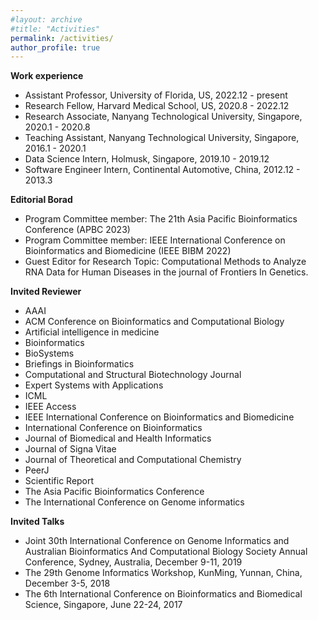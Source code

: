 ```yaml
---
#layout: archive
#title: "Activities"
permalink: /activities/
author_profile: true
---
```


<b>Work experience</b>
- Assistant Professor, University of Florida, US, 2022.12 - present
- Research Fellow, Harvard Medical School, US, 2020.8 - 2022.12
- Research Associate, Nanyang Technological University, Singapore, 2020.1 - 2020.8
- Teaching Assistant, Nanyang Technological University, Singapore, 2016.1 - 2020.1
- Data Science Intern, Holmusk, Singapore, 2019.10 - 2019.12
- Software Engineer Intern, Continental Automotive, China, 2012.12 - 2013.3

<b>Editorial Borad</b>  
- Program Committee member: The 21th Asia Pacific Bioinformatics Conference (APBC 2023)
- Program Committee member: IEEE International Conference on Bioinformatics and Biomedicine (IEEE BIBM 2022)   
- Guest Editor for Research Topic: Computational Methods to Analyze RNA Data for Human Diseases in the journal of Frontiers In Genetics.  

<b>Invited Reviewer</b>   
- AAAI
- ACM Conference on Bioinformatics and Computational Biology 
- Artificial intelligence in medicine 
- Bioinformatics 
- BioSystems
- Briefings in Bioinformatics
- Computational and Structural Biotechnology Journal
- Expert Systems with Applications
- ICML 
- IEEE Access
- IEEE International Conference on Bioinformatics and Biomedicine  
- International Conference on Bioinformatics  
- Journal of Biomedical and Health Informatics
- Journal of Signa Vitae 
- Journal of Theoretical and Computational Chemistry
- PeerJ 
- Scientific Report  
- The Asia Pacific Bioinformatics Conference  
- The International Conference on Genome informatics  
 
 
<b>Invited Talks</b>
- Joint 30th International Conference on Genome Informatics and Australian Bioinformatics And Computational Biology Society Annual Conference, Sydney, Australia, December 9-11, 2019
- The 29th Genome Informatics Workshop, KunMing, Yunnan, China, December 3-5, 2018
- The 6th International Conference on Bioinformatics and Biomedical Science, Singapore, June 22-24, 2017
